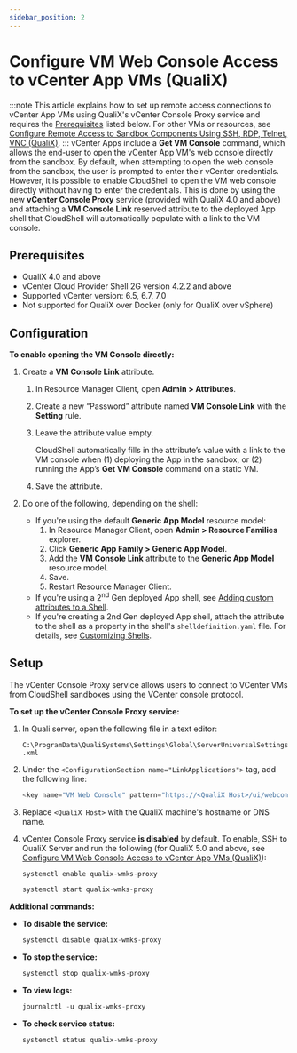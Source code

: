 ```yaml
---
sidebar_position: 2
---
```


# Configure VM Web Console Access to vCenter App VMs (QualiX)
:::note
This article explains how to set up remote access connections to vCenter App VMs using QualiX's vCenter Console Proxy service and requires the [Prerequisites](https://help.quali.com/Online%20Help/0.0/Portal/Content/QualiX/Cnfg-vCenter-Console.htm?Highlight=Configure%20VM%20Web%20Console%20Access%20to%20vCenter%20App%20VMs%20(QualiX)#Prerequi) listed below. For other VMs or resources, see [Configure Remote Access to Sandbox Components Using SSH, RDP, Telnet, VNC (QualiX)](https://help.quali.com/Online%20Help/0.0/Portal/Content/QualiX/Cnfg-Quali-Srv.htm).
:::
vCenter Apps include a **Get VM Console** command, which allows the end-user to open the vCenter App VM's web console directly from the sandbox. By default, when attempting to open the web console from the sandbox, the user is prompted to enter their vCenter credentials. However, it is possible to enable CloudShell to open the VM web console directly without having to enter the credentials. This is done by using the new **vCenter Console Proxy** service (provided with QualiX 4.0 and above) and attaching a **VM Console Link** reserved attribute to the deployed App shell that CloudShell will automatically populate with a link to the VM console.

## Prerequisites

- QualiX 4.0 and above
- vCenter Cloud Provider Shell 2G version 4.2.2 and above
- Supported vCenter version: 6.5, 6.7, 7.0
- Not supported for QualiX over Docker (only for QualiX over vSphere)

## Configuration

**To enable opening the VM Console directly:**

1. Create a **VM Console Link** attribute.
    1. In Resource Manager Client, open **Admin > Attributes**.
    2. Create a new “Password” attribute named **VM Console Link** with the **Setting** rule.
    3. Leave the attribute value empty.
        
        CloudShell automatically fills in the attribute’s value with a link to the VM console when (1) deploying the App in the sandbox, or (2) running the App’s **Get VM Console** command on a static VM.
        
    4. Save the attribute.
2. Do one of the following, depending on the shell:
    
    - If you're using the default **Generic App Model** resource model:
        1. In Resource Manager Client, open **Admin > Resource Families** explorer.
        2. Click **Generic App Family > Generic App Model**.
        3. Add the **VM Console Link** attribute to the **Generic App Model** resource model.
        4. Save.
        5. Restart Resource Manager Client.
    - If you're using a 2<sup>nd</sup> Gen deployed App shell, see [Adding custom attributes to a Shell](https://help.quali.com/Online%20Help/0.0/Portal/Content/CSP/MNG/Mng-Shells.htm#Adding2).
    - If you're creating a 2nd Gen deployed App shell, attach the attribute to the shell as a property in the shell's `shelldefinition.yaml` file. For details, see [Customizing Shells](https://help.quali.com/Online%20Help/0.0/Portal/Content/DevGuide/Shells/Customizing-Shells.htm).

## Setup

The vCenter Console Proxy service allows users to connect to VCenter VMs from CloudShell sandboxes using the VCenter console protocol.

**To set up the vCenter Console Proxy service:**

1. In Quali server, open the following file in a text editor:
    
    `C:\ProgramData\QualiSystems\Settings\Global\ServerUniversalSettings.xml`
    
2. Under the `<ConfigurationSection name="LinkApplications">` tag, add the following line:
    
    ```javascript
    <key name="VM Web Console" pattern="https://<QualiX Host>/ui/webconsole.html?query={VM Console Link}" icon-key="VM Web Console" />
    ```
    
3. Replace `<QualiX Host>` with the QualiX machine's hostname or DNS name.
4. vCenter Console Proxy service **is disabled** by default. To enable, SSH to QualiX Server and run the following (for QualiX 5.0 and above, see [Configure VM Web Console Access to vCenter App VMs (QualiX)](https://help.quali.com/Online%20Help/0.0/Portal/Content/QualiX/Cnfg-vCenter-Console.htm?Highlight=Configure%20VM%20Web%20Console%20Access%20to%20vCenter%20App%20VMs%20(QualiX)#Run)):
    
    ```javascript
    systemctl enable qualix-wmks-proxy
    ```
    
    ```javascript
    systemctl start qualix-wmks-proxy
    ```
    

**Additional commands:**

- **To disable the service:**
    
    ```javascript
    systemctl disable qualix-wmks-proxy
    ```
    

- **To stop the service:**
    
    ```javascript
    systemctl stop qualix-wmks-proxy
    ```
    

- **To view logs:**
    
    ```javascript
    journalctl -u qualix-wmks-proxy
    ```
    

- **To check service status:**
    
    ```javascript
    systemctl status qualix-wmks-proxy
    ```